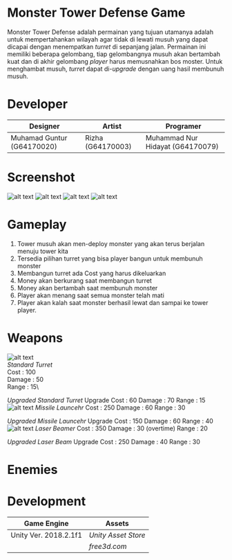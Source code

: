 # Monster Tower Defense Game

Monster Tower Defense adalah permainan yang tujuan utamanya adalah untuk mempertahankan wilayah agar tidak di lewati musuh yang dapat dicapai dengan menempatkan *turret* di sepanjang jalan. Permainan ini memiliki beberapa gelombang, tiap gelombangnya musuh akan bertambah kuat dan di akhir gelombang *player* harus memusnahkan bos moster. Untuk menghambat musuh, *turret* dapat di-*upgrade* dengan uang hasil membunuh musuh.

# Developer
| Designer | Artist | Programer |
| ------ | ------ | ------ | 
| Muhamad Guntur (G64170020) | Rizha (G64170003) | Muhammad Nur Hidayat (G64170079) |

# Screenshot

![alt text](https://github.com/MGunturG/Monster-Tower-Defense-Game/blob/master/TowerDefenseTutorial/Screenshot/1.PNG "Gambar 1")
![alt text](https://github.com/MGunturG/Monster-Tower-Defense-Game/blob/master/TowerDefenseTutorial/Screenshot/2.PNG "Gambar 2")
![alt text](https://github.com/MGunturG/Monster-Tower-Defense-Game/blob/master/TowerDefenseTutorial/Screenshot/3.PNG "Gambar 3")
![alt text](https://github.com/MGunturG/Monster-Tower-Defense-Game/blob/master/TowerDefenseTutorial/Screenshot/4.PNG "Gambar 4")

# Gameplay
1. Tower musuh akan men-deploy monster yang akan terus berjalan menuju tower kita
2. Tersedia pilihan turret yang bisa player bangun untuk membunuh monster
3. Membangun turret ada Cost yang harus dikeluarkan 
4. Money akan berkurang saat membangun turret
5. Money akan bertambah saat membunuh monster
6. Player akan menang saat semua monster telah mati
7. Player akan kalah saat monster berhasil lewat dan sampai ke tower player.

# Weapons
![alt text](TowerDefenseTutorial/Assets/Icons/StandardTurretIcon.png "Weapon 1")\
*Standard Turret*\
Cost : 100\
Damage : 50\
Range : 15\

*Upgraded Standard Turret*
Upgrade Cost : 60
Damage : 70
Range : 15
![alt text](TowerDefenseTutorial/Assets/Icons/MissileLauncherIcon.png "Weapon 1")
*Missile Launcehr*
Cost : 250
Damage : 60
Range : 30

*Upgraded Missile Launcehr*
Upgrade Cost : 150
Damage : 60
Range : 40
![alt text](TowerDefenseTutorial/Assets/Icons/LaserBeamerIcon.png "Weapon 1")
*Laser Beamer*
Cost : 350
Damage : 30 (overtime)
Range : 20

*Upgraded Laser Beam*
Upgrade Cost : 250
Damage : 40
Range : 30

# Enemies



# Development
| Game Engine | Assets |
| ----------- | ------ |
| Unity Ver. 2018.2.1f1 | *Unity Asset Store* |
| | *free3d.com* |

